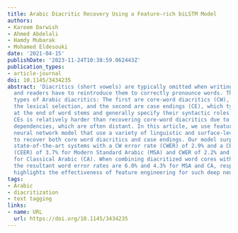 ```yaml
---
title: Arabic Diacritic Recovery Using a Feature-rich biLSTM Model
authors:
- Kareem Darwish
- Ahmed Abdelali
- Hamdy Mubarak
- Mohamed Eldesouki
date: '2021-04-15'
publishDate: '2023-11-24T10:38:59.062443Z'
publication_types:
- article-journal
doi: 10.1145/3434235
abstract: 'Diacritics (short vowels) are typically omitted when writing Arabic text,
  and readers have to reintroduce them to correctly pronounce words. There are two
  types of Arabic diacritics: The first are core-word diacritics (CW), which specify
  the lexical selection, and the second are case endings (CE), which typically appear
  at the end of word stems and generally specify their syntactic roles. Recovering
  CEs is relatively harder than recovering core-word diacritics due to inter-word
  dependencies, which are often distant. In this article, we use feature-rich recurrent
  neural network model that use a variety of linguistic and surface-level features
  to recover both core word diacritics and case endings. Our model surpasses all previous
  state-of-the-art systems with a CW error rate (CWER) of 2.9% and a CE error rate
  (CEER) of 3.7% for Modern Standard Arabic (MSA) and CWER of 2.2% and CEER of 2.5%
  for Classical Arabic (CA). When combining diacritized word cores with case endings,
  the resultant word error rates are 6.0% and 4.3% for MSA and CA, respectively. This
  highlights the effectiveness of feature engineering for such deep neural models.'
tags:
- Arabic
- diacritization
- text tagging
links:
- name: URL
  url: https://doi.org/10.1145/3434235
---
```

